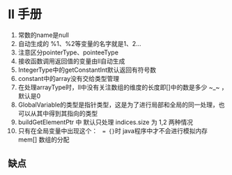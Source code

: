 # ll 手册

1. 常数的name是null
2. 自动生成的 %1、%2等变量的名字就是1、2...
3. 注意区分pointerType、pointeeType
4. 接收函数调用返回值的变量由ll自动生成
5. IntegerType中的getConstantInt默认返回有符号数
6. constant中的array没有交给类型管理
7. 在处理arrayType时，ll中没有关注数组的维度的长度即[]中的数是多少 ~_~ ，默认是0
8. GlobalVariable的类型是指针类型，这是为了进行局部和全局的同一处理，也可以从其中得到其指向的类型
9. buildGetElementPtr 中 默认只处理 indices.size 为 1,2 两种情况
10. 只有在全局变量中出现这个： ` = {}`时 java程序中才不会进行模拟内存 mem[] 数组的分配


## 缺点